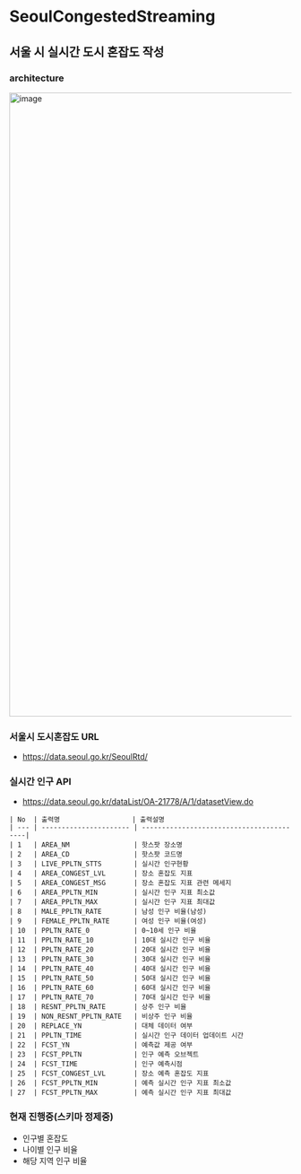 # SeoulCongestedStreaming

## 서울 시 실시간 도시 혼잡도 작성

### architecture 
<img width="1113" alt="image" src="https://github.com/SeoulCongestionTraffic/SeoulCongestedStreaming/assets/52487610/883db05f-9bd3-4f0a-a2fa-d65ccd6ce7a5">


### 서울시 도시혼잡도 URL 
- https://data.seoul.go.kr/SeoulRtd/

### 실시간 인구 API 
- https://data.seoul.go.kr/dataList/OA-21778/A/1/datasetView.do
```
| No  | 출력명                  | 출력설명                                     
| --- | ---------------------- | -----------------------------------------|       
| 1   | AREA_NM                | 핫스팟 장소명                                
| 2   | AREA_CD                | 핫스팟 코드명                               
| 3   | LIVE_PPLTN_STTS        | 실시간 인구현황                             
| 4   | AREA_CONGEST_LVL       | 장소 혼잡도 지표                            
| 5   | AREA_CONGEST_MSG       | 장소 혼잡도 지표 관련 메세지                   
| 6   | AREA_PPLTN_MIN         | 실시간 인구 지표 최소값                       
| 7   | AREA_PPLTN_MAX         | 실시간 인구 지표 최대값                       
| 8   | MALE_PPLTN_RATE        | 남성 인구 비율(남성)                         
| 9   | FEMALE_PPLTN_RATE      | 여성 인구 비율(여성)                         
| 10  | PPLTN_RATE_0           | 0~10세 인구 비율                           
| 11  | PPLTN_RATE_10          | 10대 실시간 인구 비율                        
| 12  | PPLTN_RATE_20          | 20대 실시간 인구 비율                        
| 13  | PPLTN_RATE_30          | 30대 실시간 인구 비율                        
| 14  | PPLTN_RATE_40          | 40대 실시간 인구 비율                        
| 15  | PPLTN_RATE_50          | 50대 실시간 인구 비율                        
| 16  | PPLTN_RATE_60          | 60대 실시간 인구 비율                        
| 17  | PPLTN_RATE_70          | 70대 실시간 인구 비율                        
| 18  | RESNT_PPLTN_RATE       | 상주 인구 비율                             
| 19  | NON_RESNT_PPLTN_RATE   | 비상주 인구 비율                            
| 20  | REPLACE_YN             | 대체 데이터 여부                            
| 21  | PPLTN_TIME             | 실시간 인구 데이터 업데이트 시간               
| 22  | FCST_YN                | 예측값 제공 여부                          
| 23  | FCST_PPLTN             | 인구 예측 오브젝트                          
| 24  | FCST_TIME              | 인구 예측시점                             
| 25  | FCST_CONGEST_LVL       | 장소 예측 혼잡도 지표                    
| 26  | FCST_PPLTN_MIN         | 예측 실시간 인구 지표 최소값              
| 27  | FCST_PPLTN_MAX         | 예측 실시간 인구 지표 최대값              
```


### 현재 진행중(스키마 정제중)
- 인구별 혼잡도
- 나이별 인구 비율
- 해당 지역 인구 비율


